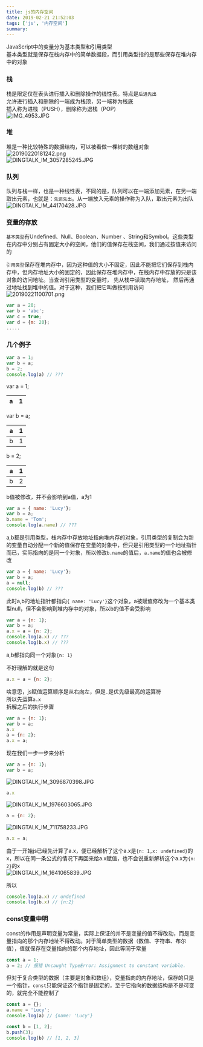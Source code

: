 ```yaml
---
title: js的内存空间
date: 2019-02-21 21:52:03
tags: ['js', '内存空间']
summary:
---
```

JavaScript中的变量分为基本类型和引用类型<br />基本类型就是保存在栈内存中的简单数据段，而引用类型指的是那些保存在堆内存中的对象
### 栈
栈是限定仅在表头进行插入和删除操作的线性表。特点是`后进先出`<br />允许进行插入和删除的一端成为栈顶，另一端称为栈底<br />插入称为进栈（PUSH），删除称为退栈（POP）<br />![IMG_4953.JPG](https://cdn.nlark.com/yuque/0/2019/jpeg/115449/1550656615569-c45cd741-1235-48b3-9617-5aeb16b1d651.jpeg#align=left&display=inline&height=348&linkTarget=_blank&name=IMG_4953.JPG&originHeight=1000&originWidth=750&size=210000&width=261)

### 堆
堆是一种比较特殊的数据结构，可以被看做一棵树的数组对象<br />![20190220181242.png](https://cdn.nlark.com/yuque/0/2019/png/115449/1550657572573-8227ea4c-bbd5-4403-a304-27d0ca822bb6.png#align=left&display=inline&height=216&linkTarget=_blank&name=20190220181242.png&originHeight=418&originWidth=963&size=91589&width=497)<br />![DINGTALK_IM_3057285245.JPG](https://cdn.nlark.com/yuque/0/2019/jpeg/115449/1550658085149-5f25c1a3-0017-4230-9fb1-62f8845630f6.jpeg#align=left&display=inline&height=88&linkTarget=_blank&name=DINGTALK_IM_3057285245.JPG&originHeight=993&originWidth=3787&size=252707&width=335)
### 队列
队列与栈一样，也是一种线性表，不同的是，队列可以在一端添加元素，在另一端取出元素，也就是：`先进先出`。从一端放入元素的操作称为入队，取出元素为出队<br />![DINGTALK_IM_44170428.JPG](https://cdn.nlark.com/yuque/0/2019/jpeg/115449/1550657477420-ab5e365f-8c16-4796-b651-293e61187e4b.jpeg#align=left&display=inline&height=106&linkTarget=_blank&name=DINGTALK_IM_44170428.JPG&originHeight=888&originWidth=4021&size=203294&width=480)
### 变量的存放
`基本类型`有Undefined、Null、Boolean、Number 、String和Symbol。这些类型在内存中分别占有固定大小的空间，他们的值保存在栈空间，我们通过按值来访问的

`引用类型`保存在堆内存中，因为这种值的大小不固定，因此不能把它们保存到栈内存中，但内存地址大小的固定的，因此保存在堆内存中，在栈内存中存放的只是该对象的访问地址。当查询引用类型的变量时， 先从栈中读取内存地址， 然后再通过地址找到堆中的值。对于这种，我们把它叫做按引用访问<br />![20190221100701.png](https://cdn.nlark.com/yuque/0/2019/png/115449/1550714834962-aade7228-85db-47ac-a2d4-63112d10b2aa.png#align=left&display=inline&height=259&linkTarget=_blank&name=20190221100701.png&originHeight=373&originWidth=681&size=84578&width=473)

```javascript
var a = 20;
var b = 'abc';
var c = true;
var d = {m: 20};
.....
```

### 几个例子
```javascript
var a = 1;
var b = a;
b = 2;
console.log(a) // ???
```
var a = 1;

| a | 1 |
| --- | --- |

var b = a;

| a | 1 |
| :---: | :---: |
| b | 1 |

b = 2;

| a | 1 |
| :---: | :---: |
| b | 2 |

b值被修改，并不会影响到a值，a为1

```javascript
var a = { name: 'Lucy'};
var b = a;
b.name = 'Tom';
console.log(a.name) // ???
```
a,b都是引用类型，栈内存中存放地址指向堆内存的对象，引用类型的复制会为新的变量自动分配一个新的值保存在变量的对象中，但只是引用类型的一个地址指针而已，实际指向的是同一个对象，所以修改`b.name`的值后，`a.name`的值也会被修改

```javascript
var a = { name: 'Lucy'};
var b = a;
a = null;
console.log(b) // ???
```
此时a,b的地址指针都指向`{ name: 'Lucy'}`这个对象，a被赋值修改为一个基本类型null，但不会影响到堆内存中的对象，所以b的值不会受影响

```javascript
var a = {n: 1};
var b = a;
a.x = a = {n: 2};
console.log(a.x) // ???
console.log(b.x) // ???
```
a,b都指向同一个对象`{n: 1}`

不好理解的就是这句
```javascript
a.x = a = {n: 2};
```

啥意思，js赋值运算顺序是从右向左，但是`.`是优先级最高的运算符<br />所以先运算`a.x`<br />拆解之后的执行步骤
```javascript
var a = {n: 1};
var b = a;
a.x
a = {n: 2};
a.x = a;
```

现在我们一步一步来分析
```javascript
var a = {n: 1};
var b = a;
```
![DINGTALK_IM_3096870398.JPG](https://cdn.nlark.com/yuque/0/2019/jpeg/115449/1550718849318-98478ce7-357e-43ea-b1bf-4d3aab4b62a2.jpeg#align=left&display=inline&height=275&linkTarget=_blank&name=DINGTALK_IM_3096870398.JPG&originHeight=2023&originWidth=3127&size=315206&width=425)

```javascript
a.x
```
![DINGTALK_IM_1976603065.JPG](https://cdn.nlark.com/yuque/0/2019/jpeg/115449/1550719017280-86f24d62-9d8f-4e5b-9021-c8b717d6e175.jpeg#align=left&display=inline&height=248&linkTarget=_blank&name=DINGTALK_IM_1976603065.JPG&originHeight=1343&originWidth=2434&size=207798&width=450)

```javascript
a = {n: 2};
```
![DINGTALK_IM_711758233.JPG](https://cdn.nlark.com/yuque/0/2019/jpeg/115449/1550719304042-87daad72-30c9-47ba-b0a4-e409f5c33a7d.jpeg#align=left&display=inline&height=274&linkTarget=_blank&name=DINGTALK_IM_711758233.JPG&originHeight=2010&originWidth=3481&size=422373&width=474)

```javascript
a.x = a;
```
由于一开始js已经先计算了a.x，便已经解析了这个a.x是`{n: 1,x: undefined}`的x，所以在同一条公式的情况下再回来给a.x赋值，也不会说重新解析这个a.x为`{n: 2}`的x<br />![DINGTALK_IM_1641065839.JPG](https://cdn.nlark.com/yuque/0/2019/jpeg/115449/1550719619319-d98010bb-f604-4741-998e-1de17a895fb5.jpeg#align=left&display=inline&height=280&linkTarget=_blank&name=DINGTALK_IM_1641065839.JPG&originHeight=2051&originWidth=3169&size=379034&width=432)

所以
```javascript
console.log(a.x) // undefined
console.log(b.x) // {n:2}
```

### const变量申明
const的作用是声明变量为常量，实际上保证的并不是变量的值不得改动，而是变量指向的那个内存地址不得改动。对于简单类型的数据（数值、字符串、布尔值），值就保存在变量指向的那个内存地址，因此等同于常量
```javascript
const a = 1;
a = 2; // 报错 Uncaught TypeError: Assignment to constant variable.
```

但对于复合类型的数据（主要是对象和数组），变量指向的内存地址，保存的只是一个指针，`const`只能保证这个指针是固定的，至于它指向的数据结构是不是可变的，就完全不能控制了
```javascript
const a = {};
a.name = 'Lucy';
console.log(a) // {name: 'Lucy'}

const b = [1, 2];
b.push(3);
console.log(b) // [1, 2, 3]
```